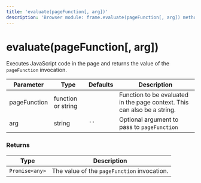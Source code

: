 ```yaml
---
title: 'evaluate(pageFunction[, arg])'
description: 'Browser module: frame.evaluate(pageFunction[, arg]) method'
---
```


# evaluate(pageFunction[, arg])

Executes JavaScript code in the page and returns the value of the `pageFunction` invocation.

<TableWithNestedRows>

| Parameter    | Type               | Defaults | Description                                                              |
| ------------ | ------------------ | -------- | ------------------------------------------------------------------------ |
| pageFunction | function or string |          | Function to be evaluated in the page context. This can also be a string. |
| arg          | string             | `''`     | Optional argument to pass to `pageFunction`                              |

</TableWithNestedRows>

### Returns

| Type           | Description                                 |
| -------------- | ------------------------------------------- |
| `Promise<any>` | The value of the `pageFunction` invocation. |
